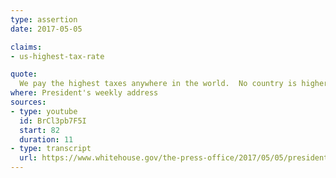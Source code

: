 ```yaml
---
type: assertion
date: 2017-05-05

claims:
- us-highest-tax-rate

quote:
  We pay the highest taxes anywhere in the world.  No country is higher, and we’re bringing them down--and I mean way down.
where: President's weekly address
sources:
- type: youtube
  id: BrCl3pb7F5I
  start: 82
  duration: 11
- type: transcript
  url: https://www.whitehouse.gov/the-press-office/2017/05/05/president-donald-j-trumps-weekly-address
---
```

